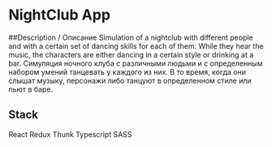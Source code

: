# NightClub App

##Description / Описание
Simulation of a nightclub with different people and with a certain set of dancing skills for each of them. While they hear the music, the characters are either dancing in a certain style or drinking at a bar.
Симуляция ночного клуба с различными людьми и с определенным набором умений танцевать у каждого из них. В то время, когда они слышат музыку, персонажи либо танцуют в определенном стиле или пьют в баре.

## Stack
React
Redux Thunk
Typescript
SASS
